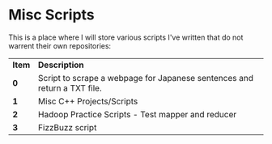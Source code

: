 Misc Scripts
===============
This is a place where I will store various scripts I've written that do not warrent their own repositories:
<br>
<table>
    <tr>
        <td><b>Item</b></td>
        <td><b>Description</b></td>
    </tr>
    <tr>
        <td><b>0</b></td>
        <td>Script to scrape a webpage for Japanese sentences and return a TXT file.</td>
    </tr>    
    <tr>
        <td><b>1</b></td>
        <td>Misc C++ Projects/Scripts</td>
    </tr>
    <tr>
        <td><b>2</b></td>
        <td>Hadoop Practice Scripts - Test mapper and reducer</td>
    </tr>
    <tr>
        <td><b>3</b></td>
        <td>FizzBuzz script</td>
    </tr>
</table>
